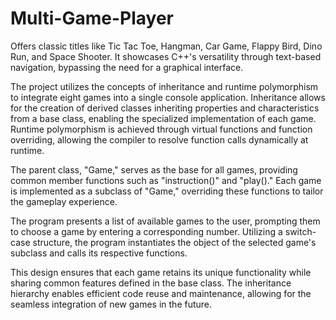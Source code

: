 # Multi-Game-Player
Offers classic titles like Tic Tac Toe, Hangman, Car Game, Flappy Bird, Dino Run, and Space Shooter. It showcases C++'s versatility through text-based navigation, bypassing the need for a graphical interface.


The project utilizes the concepts of inheritance and runtime polymorphism to integrate eight games into a single console application. Inheritance allows for the creation of derived classes inheriting properties and characteristics from a base class, enabling the specialized implementation of each game. Runtime polymorphism is achieved through virtual functions and function overriding, allowing the compiler to resolve function calls dynamically at runtime.

The parent class, "Game," serves as the base for all games, providing common member functions such as "instruction()" and "play()." Each game is implemented as a subclass of "Game," overriding these functions to tailor the gameplay experience. 

The program presents a list of available games to the user, prompting them to choose a game by entering a corresponding number. Utilizing a switch-case structure, the program instantiates the object of the selected game's subclass and calls its respective functions. 

This design ensures that each game retains its unique functionality while sharing common features defined in the base class. The inheritance hierarchy enables efficient code reuse and maintenance, allowing for the seamless integration of new games in the future.
